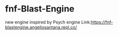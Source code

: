 # fnf-Blast-Engine
new engine inspired by Psych engine
Link:https://fnf-blastengine.angeliosantana.repl.co/
